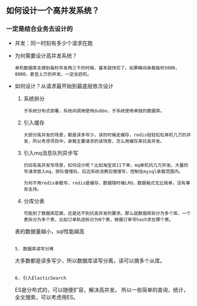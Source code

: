 ## 如何设计一个高并发系统？

### 一定是结合业务去设计的

- 并发：同一时刻有多少个请求在跑

- 为何需要设计高并发系统？

  ```
  单机数据库支撑到每秒并发两三千的时候，基本就快完了。如果瞬间承载每秒5000，8000，甚至上万的并发，一定会宕机。
  ```

- 如何设计？从请求最开始到最底层依次设计

  1. 系统拆分

     ```
     子系统分布式部署，系统间调用使用dubbo，子系统使用单独的数据库。
     ```

  2. 引入缓存

     ```
     大部分高并发的场景，都是读多写少，读的时候走缓存，redis轻轻松松单机几万的并发，所以考虑项目中，承载主要请求的读场景，怎么用缓存来抗高并发。
     ```

  3. 引入mq消息队列异步写

     ```
     仍旧有高并发写场景，如何设计呢？比如淘宝双11下单，mq单机抗几万并发。大量的写请求放入mq，排队慢慢玩，后边系统消费后慢慢写，控制在mysql承载范围内。
     
     为何不用redis承载写，redis是缓存，数据随时被LRU，数据格式无比简单，没有事务支持。
     ```

  4. 分库分表

     ```
     可能到了数据库层面，还是达不到抗高并发的要求。那么就数据库拆分为多个库，一个表拆分为多个表，比如订单轨迹拆分为N个表，根据订单号hash求在哪个表。
     
   表的数据量越小，sql性能越高
     ```

  5. 数据库读写分离
  
     ```
   大多数都是读多写少，所以数据库读写分离，读可以搞多个从库。
     ```

  6. 引入ElasticSearch
  
     ```
     ES是分布式的，可以随便扩容，解决高并发。
     所以一些简单的查询，统计，全文搜索，可以考虑用ES。
     ```

